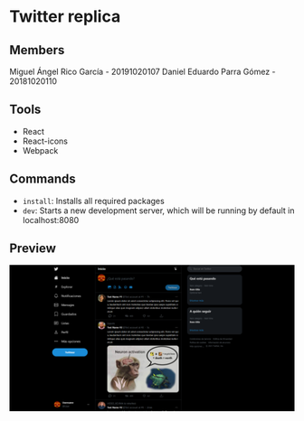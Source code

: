 # Twitter replica 
 
## Members

Miguel Ángel Rico García - 20191020107
Daniel Eduardo Parra Gómez - 20181020110

## Tools

* React
* React-icons
* Webpack

## Commands

* `install`: Installs all required packages
* `dev`: Starts a new development server, which will be running by default in localhost:8080

## Preview

![View](./assets/View.png)
